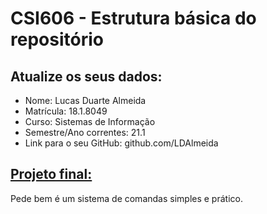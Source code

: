 # **CSI606 - Estrutura básica do repositório**

## Atualize os seus dados:

- Nome: Lucas Duarte Almeida
- Matrícula: 18.1.8049
- Curso: Sistemas de Informação
- Semestre/Ano correntes: 21.1
- Link para o seu GitHub: github.com/LDAlmeida

## [Projeto final:](./Projeto/README.md) 

Pede bem é um sistema de comandas simples e prático.

